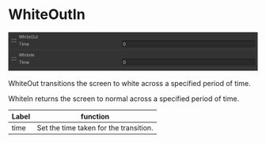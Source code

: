 
# WhiteOutIn
![WhiteOutIn](img/WhiteOutIn.jpg)

WhiteOut transitions the screen to white across a specified period of time.

WhiteIn returns the screen to normal across a specified period of time.

|  Label |  function  |
| ----   | ---- |
| time | Set the time taken for the transition. |